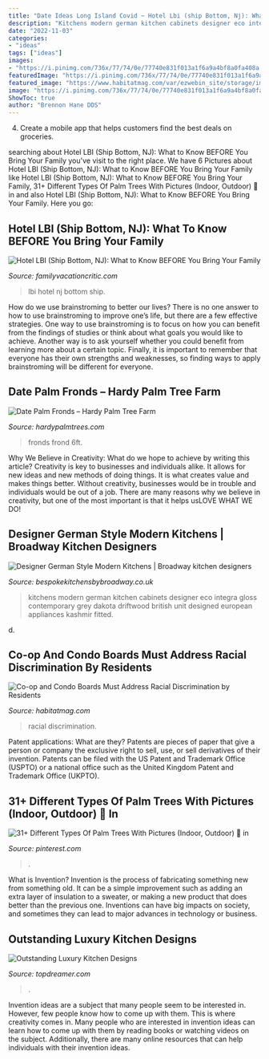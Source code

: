 ```yaml
---
title: "Date Ideas Long Island Covid ~ Hotel Lbi (ship Bottom, Nj): What To Know Before You Bring Your Family"
description: "Kitchens modern german kitchen cabinets designer eco integra gloss contemporary grey dakota driftwood british unit designed european appliances kashmir fitted"
date: "2022-11-03"
categories:
- "ideas"
tags: ["ideas"]
images:
- "https://i.pinimg.com/736x/77/74/0e/77740e831f013a1f6a9a4bf8a0fa408a.jpg"
featuredImage: "https://i.pinimg.com/736x/77/74/0e/77740e831f013a1f6a9a4bf8a0fa408a.jpg"
featured_image: "https://www.habitatmag.com/var/ezwebin_site/storage/images/publication-content/2019/2019-march/featured-articles/racial-discrimination/785185-1-eng-US/Racial-Discrimination_og_image.jpg"
image: "https://i.pinimg.com/736x/77/74/0e/77740e831f013a1f6a9a4bf8a0fa408a.jpg"
ShowToc: true
author: "Brennon Hane DDS"
---
```



4. Create a mobile app that helps customers find the best deals on groceries. 

	

		
searching about Hotel LBI (Ship Bottom, NJ): What to Know BEFORE You Bring Your Family you've visit to the right place. We have 6 Pictures about Hotel LBI (Ship Bottom, NJ): What to Know BEFORE You Bring Your Family like Hotel LBI (Ship Bottom, NJ): What to Know BEFORE You Bring Your Family, 31+ Different Types Of Palm Trees With Pictures (Indoor, Outdoor) 🌴 in and also Hotel LBI (Ship Bottom, NJ): What to Know BEFORE You Bring Your Family. Here you go:
		
    
## Hotel LBI (Ship Bottom, NJ): What To Know BEFORE You Bring Your Family

<img loading=lazy src="https://www.familyvacationcritic.com/uploads/sites/19/2020/02/hotel-lbi.jpg" onerror="this.onerror=null;this.src='https://tse1.mm.bing.net/th?id=OIP.VSqpsazys32Vjh0G7q8FPgHaE7&amp;pid=15.1';" alt="Hotel LBI (Ship Bottom, NJ): What to Know BEFORE You Bring Your Family">

_Source: familyvacationcritic.com_

>lbi hotel nj bottom ship. 

	

How do we use brainstroming to better our lives?
There is no one answer to how to use brainstroming to improve one’s life, but there are a few effective strategies. One way to use brainstroming is to focus on how you can benefit from the findings of studies or think about what goals you would like to achieve. Another way is to ask yourself whether you could benefit from learning more about a certain topic. Finally, it is important to remember that everyone has their own strengths and weaknesses, so finding ways to apply brainstroming will be different for everyone.

    
## Date Palm Fronds – Hardy Palm Tree Farm

<img loading=lazy src="http://hardypalmtrees.com/wp-content/uploads/2016/06/5-6ft-long-date-palm-frond.jpg" onerror="this.onerror=null;this.src='https://tse4.mm.bing.net/th?id=OIP.m4so4pznJIAOd9NG6y-0zgHaJk&amp;pid=15.1';" alt="Date Palm Fronds – Hardy Palm Tree Farm">

_Source: hardypalmtrees.com_

>fronds frond 6ft. 

	

Why We Believe in Creativity: What do we hope to achieve by writing this article?
Creativity is key to businesses and individuals alike. It allows for new ideas and new methods of doing things. It is what creates value and makes things better. Without creativity, businesses would be in trouble and individuals would be out of a job. There are many reasons why we believe in creativity, but one of the most important is that it helps usLOVE WHAT WE DO!

    
## Designer German Style Modern Kitchens | Broadway Kitchen Designers

<img loading=lazy src="https://www.bespokekitchensbybroadway.co.uk/wp-content/uploads/2017/03/Designer-German-Style-Modern-Kitchens-03-1024x663.jpg" onerror="this.onerror=null;this.src='https://tse1.mm.bing.net/th?id=OIP.XKVxmmAXgPGAvAdJy8kj9wHaEy&amp;pid=15.1';" alt="Designer German Style Modern Kitchens | Broadway kitchen designers">

_Source: bespokekitchensbybroadway.co.uk_

>kitchens modern german kitchen cabinets designer eco integra gloss contemporary grey dakota driftwood british unit designed european appliances kashmir fitted. 

	

d.

    
## Co-op And Condo Boards Must Address Racial Discrimination By Residents

<img loading=lazy src="https://www.habitatmag.com/var/ezwebin_site/storage/images/publication-content/2019/2019-march/featured-articles/racial-discrimination/785185-1-eng-US/Racial-Discrimination_og_image.jpg" onerror="this.onerror=null;this.src='https://tse3.mm.bing.net/th?id=OIP.0sFUwV0q_mo21qXVc6vtEwHaD4&amp;pid=15.1';" alt="Co-op and Condo Boards Must Address Racial Discrimination by Residents">

_Source: habitatmag.com_

>racial discrimination. 

	

Patent applications: What are they?
Patents are pieces of paper that give a person or company the exclusive right to sell, use, or sell derivatives of their invention. Patents can be filed with the US Patent and Trademark Office (USPTO) or a national office such as the United Kingdom Patent and Trademark Office (UKPTO).

    
## 31+ Different Types Of Palm Trees With Pictures (Indoor, Outdoor) 🌴 In

<img loading=lazy src="https://i.pinimg.com/736x/77/74/0e/77740e831f013a1f6a9a4bf8a0fa408a.jpg" onerror="this.onerror=null;this.src='https://tse3.mm.bing.net/th?id=OIP.ewSiC_Wkevsu8FTEtaBCsQHaO0&amp;pid=15.1';" alt="31+ Different Types Of Palm Trees With Pictures (Indoor, Outdoor) 🌴 in">

_Source: pinterest.com_

>. 

	

What is Invention?
Invention is the process of fabricating something new from something old. It can be a simple improvement such as adding an extra layer of insulation to a sweater, or making a new product that does better than the previous one. Inventions can have big impacts on society, and sometimes they can lead to major advances in technology or business.

    
## Outstanding Luxury Kitchen Designs

<img loading=lazy src="https://topdreamer.com/wp-content/uploads/2014/12/Luxury-Kitchen-Accessories-718x459.jpg" onerror="this.onerror=null;this.src='https://tse4.mm.bing.net/th?id=OIP.mNbJi_H7QDhddBOzO_7l8QHaEv&amp;pid=15.1';" alt="Outstanding Luxury Kitchen Designs">

_Source: topdreamer.com_

>. 

	

Invention ideas are a subject that many people seem to be interested in. However, few people know how to come up with them. This is where creativity comes in. Many people who are interested in invention ideas can learn how to come up with them by reading books or watching videos on the subject. Additionally, there are many online resources that can help individuals with their invention ideas.

